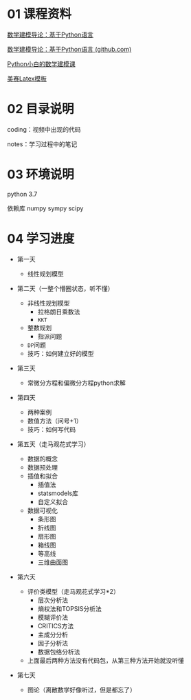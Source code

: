 # 01 课程资料

[数学建模导论：基于Python语言](https://www.bilibili.com/video/BV12W4y1C7Tr?p=1&vd_source=6057ec7da72d05e7cc0367e661afc192)

[数学建模导论：基于Python语言 (github.com)](https://github.com/ShituoMa/mathematical_modeling_python)

[Python小白的数学建模课](https://www.cnblogs.com/youcans/p/14824415.html)

[美赛Latex模板](https://zhuanlan.zhihu.com/p/596188531)

# 02 目录说明

coding：视频中出现的代码

notes：学习过程中的笔记

# 03 环境说明

python 3.7

依赖库 numpy sympy scipy

# 04 学习进度

- 第一天
  - 线性规划模型
- 第二天（一整个懵圈状态，听不懂）
  - 非线性规划模型
    - 拉格朗日乘数法
    - `KKT`
  - 整数规划
    - 指派问题
  - `DP`问题
  - 技巧：如何建立好的模型
- 第三天
  - 常微分方程和偏微分方程python求解
- 第四天
  - 两种案例
  - 数值方法（问号+1）
  - 技巧：如何写代码

- 第五天（走马观花式学习）
  - 数据的概念
  - 数据预处理
  - 插值和拟合
    - 插值法
    - statsmodels库
    - 自定义拟合
  - 数据可视化
    - 条形图
    - 折线图
    - 扇形图
    - 箱线图
    - 等高线
    - 三维曲面图
- 第六天
  - 评价类模型（走马观花式学习*2）
    - 层次分析法
    - 熵权法和TOPSIS分析法
    - 模糊评价法
    - CRITICS方法
    - 主成分分析
    - 因子分析法
    - 数据包络分析法
  - 上面最后两种方法没有代码包，从第三种方法开始就没听懂
- 第七天
  - 图论（离散数学好像听过，但是都忘了）
